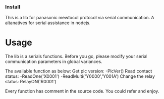 ### Install

This is a lib for panasonic mewtocol protocol via serial communication.
A altanatives for serial assistance in nodejs.

# Usage
The lib is a serials functions.
Before you go, please modify your serial communication parameters in global variances.

The avaliable function as below:
Get plc version:
-PlcVer()
Read contact status:
-ReadOne('X0001')
-ReadMulti('Y0000','Y001A')
Change the relay status:
RelayON('R0001')

Every function has comment in the source code. You could refer and enjoy.
